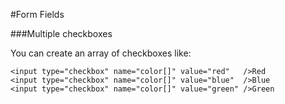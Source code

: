 #Form Fields

###Multiple checkboxes

You can create an array of checkboxes like:
```
<input type="checkbox" name="color[]" value="red"   />Red
<input type="checkbox" name="color[]" value="blue"  />Blue
<input type="checkbox" name="color[]" value="green" />Green
```